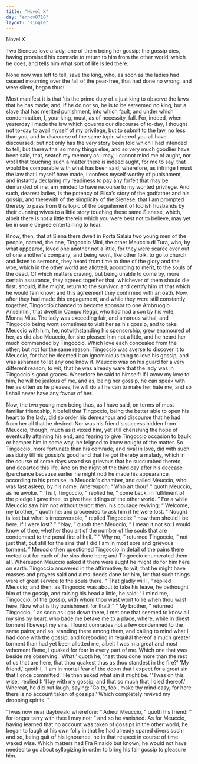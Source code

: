 ```yaml
---
title: "Novel X"
day: "ennov0710"
layout: "single"
---
```

<html>
 <head>
 </head>
 <body>
  <div id="nov0710" type="novella" who="dioneo">
   <head>
    Novel X
   </head>
   <argument>
    <p>
     <milestone id="p07100001"/>
     <!--(i)-->
     Two Sienese love a lady, one of them being
her gossip: the gossip dies, having promised his comrade to return to him from the other
world; which he does, and tells him what sort of life is led
there.
     <!--(/i)-->
    </p>
   </argument>
   <div3 type="commentary" who="author">
    <p>
     <milestone id="p07100002"/>
     <!--(sc)-->
     None
     <!--(/sc)-->
     now was left to tell, save
	the king, who, as soon as the ladies had ceased mourning over the fall of the pear-tree,
	that had done no wrong, and were silent, began thus:
    </p>
   </div3>
   <div3 type="commentary" who="dioneo">
    <p>
     <milestone id="p07100003"/>
     Most manifest it is that
      'tis the prime duty of a just king to observe the laws that he has made; and, if he do not
      so, he is to be esteemed no king, but a slave that has merited punishment, into which
      fault, and under which condemnation, I, your king, must, as of necessity,
      fall.
     <milestone id="p07100004"/>
     For, indeed, when yesterday I made the law which governs our discourse of
      to-day, I thought not to-day to avail myself of my privilege, but to submit to the law, no
      less than you, and to discourse of the same topic whereof you all have discoursed;
     <milestone id="p07100005"/>
     but not only has the very story
      been told which I had intended to tell, but therewithal so many things else, and so very
      much goodlier have been said, that, search my memory as I may, I cannot mind me of aught,
      nor wot I that touching such a matter there is indeed aught, for me to say, that would be
      comparable with what has been said;
     <milestone id="p07100006"/>
     wherefore, as infringe I must the law that
      I myself have made, I confess myself worthy of punishment, and instantly declaring my
      readiness to pay any forfeit that may be demanded of me, am minded to have recourse to my
      wonted privilege.
     <milestone id="p07100007"/>
     And such, dearest ladies, is the potency of Elisa's story of
      the godfather and his gossip, and therewith of the simplicity of the Sienese, that I am
      prompted thereby to pass from this topic of the beguilement of foolish husbands by their
      cunning wives to a
     <pb n="170"/>
     little story touching these same Sienese, which, albeit there is not a little
      therein which you were best not to believe, may yet be in
      some degree entertaining to hear.
    </p>
   </div3>
   <p>
    <milestone id="p07100008"/>
    Know, then, that at Siena there dwelt in Porta
Salaia two young men of the people, named, the one, Tingoccio Mini, the other Meuccio di
Tura, who, by what appeared, loved one another not a little, for they were scarce ever out
of one another's company;
    <milestone id="p07100009"/>
    and being wont, like other folk, to go to church and
listen to sermons, they heard from time to time of the glory and the woe, which in the
other world are allotted, according to merit, to the souls of the dead.  Of which matters
craving, but being unable to come by, more certain assurance, they agreed together that,
whichever of them should die first, should, if he might, return to the survivor, and
certify him of that which he would fain know; and this agreement they confirmed with an
oath.
    <milestone id="p07100010"/>
    Now, after they had made this engagement, and while they were still
constantly together, Tingoccio chanced to become sponsor to one Ambruogio Anselmini, that
dwelt in Campo Reggi, who had had a son by his wife, Monna Mita.
    <milestone id="p07100011"/>
    The lady was
exceeding fair, and amorous withal, and Tingoccio being wont sometimes to visit her as his
gossip, and to take Meuccio with him, he,
notwithstanding his sponsorship, grew enamoured of her, as did also
Meuccio, for she pleased him not a little, and he heard her much commended by
Tingoccio.
    <milestone id="p07100012"/>
    Which love each concealed from the other; but not for the same
reason. Tingoccio was averse to discover it to Meuccio, for that he deemed it an
ignominious thing to love his gossip, and was ashamed to let any one know it. Meuccio was
on his guard for a very different reason, to wit, that he was already ware that the lady
was in Tingoccio's good graces.
    <milestone id="p07100013"/>
    Wherefore he said to himself: If I avow my love
to him, he will be jealous of me, and as, being her gossip, he can speak with her as
often as he pleases, he will do all he can to make her hate me, and so I shall never have
any favour of her.
   </p>
   <p>
    <milestone id="p07100014"/>
    Now, the two young men being thus, as I have said, on terms of
most familiar friendship, it befell that Tingoccio, being the better able to open his
heart to the lady, did so order his demeanour and discourse that he had from her all that
he desired. Nor was his friend's success hidden from Meuccio; though, much as it vexed
him, yet still cherishing the hope of eventually attaining his end, and
    <pb n="171"/>
    fearing to give Tingoccio occasion to baulk or hamper him in some way, he feigned
to know nought of the matter.
    <milestone id="p07100015"/>
    So Tingoccio, more fortunate than his comrade,
and rival in love, did with such assiduity till his gossip's good land that he got thereby
a malady, which in the course of some days waxed so grievous that he succumbed thereto,
and departed this life.
    <milestone id="p07100016"/>
    And on the night of the third day after his
decease (perchance because earlier he might not) he made his appearance,
according to his promise, in Meuccio's chamber, and called Meuccio, who was fast asleep,
by his name.
    <milestone id="p07100017"/>
    Whereupon:
    <q direct="unspecified">
     Who art thou?
    </q>
    quoth Meuccio, as he
awoke.
    <milestone id="p07100018"/>
    <q direct="unspecified">
     'Tis I, Tingoccio,
    </q>
    replied he,
    <q direct="unspecified">
     come back, in fulfilment of the
pledge I gave thee, to give thee tidings of the other world.
    </q>
    <milestone id="p07100019"/>
    For a while
Meuccio saw him not without terror: then, his courage reviving:
    <q direct="unspecified">
     Welcome, my
brother,
    </q>
    quoth he: and proceeded to ask him if he were lost.
    <milestone id="p07100020"/>
    <q direct="unspecified">
     Nought is
lost but what is irrecoverable,
    </q>
    replied Tingoccio:
    <q direct="unspecified">
     how then should I be here, if I
were lost?
    </q>
    <milestone id="p07100021"/>
    <q direct="unspecified">
     Nay,
    </q>
    quoth then Meuccio;
    <q direct="unspecified">
     I mean it not so: I would
know of thee, whether thou art of the number of the souls that are condemned to the penal
fire of hell.
    </q>
    <milestone id="p07100022"/>
    <q direct="unspecified">
     Why no,
    </q>
    returned Tingoccio,
    <q direct="unspecified">
     not just that; but
still for the sins that I did I am in most sore and grievous torment.
    </q>
    <milestone id="p07100023"/>
    Meuccio then questioned Tingoccio in detail of the pains there meted out for
each of the sins done here; and Tingoccio enumerated them all.  Whereupon Meuccio asked if
there were aught he might do for him
here on earth. Tingoccio answered in the affirmative; to wit, that he might have masses
and prayers said and alms-deeds done for him, for that such things were of great service
to the souls there.
    <q direct="unspecified">
     That gladly will I,
    </q>
    replied Meuccio;
    <milestone id="p07100024"/>
    and then, as
Tingoccio was about to take his leave, he bethought him of the gossip, and raising his
head a little, he said:
    <q direct="unspecified">
     I mind me, Tingoccio, of the gossip, with whom thou wast wont
to lie when thou wast here. Now what is thy punishment for that?
    </q>
    <milestone id="p07100025"/>
    <q direct="unspecified">
     My
brother,
    </q>
    returned Tingoccio,
    <q direct="unspecified">
     as soon as I got down there, I met one that seemed to
know all my sins by heart, who bade me betake me to a place, where, while in direst
torment I bewept my sins, I found comrades not a few condemned to the same pains; and so,
standing there among them, and calling to mind what I had done with the gossip, and
foreboding in
requital thereof a much greater torment than had yet been allotted me, albeit I was in a
great and most vehement flame, I quaked for
     <pb n="172"/>
     fear in every part of
me.
     <milestone id="p07100026"/>
     Which one that was beside me observing:
'What,' quoth he, 'hast thou done more than the rest of us that are here, that thou
quakest thus as thou standest in the fire?' 'My friend,' quoth I, 'I am in mortal fear of
the doom that I expect for a great sin that I once committed.'
     <milestone id="p07100027"/>
     He then asked
what sin it might be. ''Twas on this wise,' replied I: 'I lay with my gossip, and that so
much that I died thereof.'
     <milestone id="p07100028"/>
     Whereat, he did but laugh, saying: 'Go to, fool,
make thy mind easy; for here there is no account taken of gossips.' Which completely
revived my drooping spirits.
    </q>
   </p>
   <p>
    <milestone id="p07100029"/>
    'Twas now near daybreak: wherefore:
    <q direct="unspecified">
     Adieu! Meuccio,
    </q>
    quoth his friend:
    <q direct="unspecified">
     for
longer tarry with thee I may not;
    </q>
    and so he vanished.
    <milestone id="p07100030"/>
    As for Meuccio,
having learned that no account was taken of gossips in the other world, he began to laugh
at his own folly in that he had already spared divers such; and so, being quit of his
ignorance, he in that respect in course of time waxed wise.  Which matters had Fra Rinaldo
but known, he would not have
needed to go about syllogizing in order to bring his fair gossip to
pleasure him.
   </p>
  </div>
 </body>
</html>